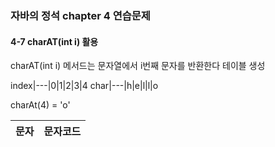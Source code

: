 ### 자바의 정석 chapter 4 연습문제

#### 4-7 charAT(int i) 활용

charAT(int i) 메서드는 문자열에서 i번째 문자를 반환한다
테이블 생성

index|---|0|1|2|3|4
char|---|h|e|l|l|o

charAt(4) = 'o'

| 문자 | 문자코드 |
| ---- | -------- |
